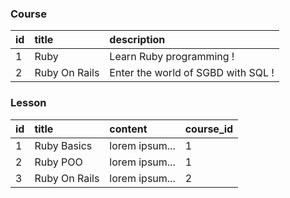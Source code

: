 ### Course
| id | title | description | 
| :--- | :--- | :--- |
| 1| Ruby | Learn Ruby programming !
| 2| Ruby On Rails | Enter the world of SGBD with SQL !

### Lesson
| id | title | content | course_id 
| :--- | :--- | :--- | :--- |
| 1| Ruby Basics | lorem ipsum... | 1 
| 2| Ruby POO | lorem ipsum... | 1
| 3| Ruby On Rails | lorem ipsum... | 2